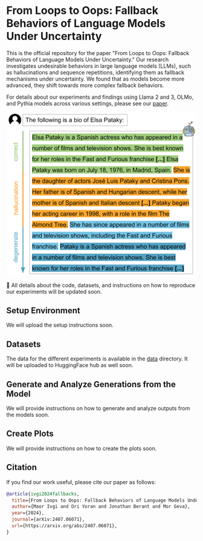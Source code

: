 # From Loops to Oops: Fallback Behaviors of Language Models Under Uncertainty

This is the official repository for the paper "From Loops to Oops: Fallback Behaviors of Language Models Under 
Uncertainty." Our research investigates undesirable behaviors in large language models (LLMs), such as hallucinations 
and sequence repetitions, identifying them as fallback mechanisms under uncertainty. We found that as models become 
more advanced, they shift towards more complex fallback behaviors.

For details about our experiments and findings using Llama 2 and 3, OLMo, and Pythia models across various settings, 
please see our [paper](https://arxiv.org/abs/2407.06071).

<p align="center">
  <img src="fallbacks-1.png" alt="Fallback Behaviors" width="500"/>
</p>



🚨 All details about the code, datasets, and instructions on how to reproduce our experiments will be updated soon.

## Setup Environment

We will upload the setup instructions soon.

## Datasets

The data for the different experiments is available in the [data](data/README.md) directory. It will be uploaded to HuggingFace hub as well soon.

## Generate and Analyze Generations from the Model

We will provide instructions on how to generate and analyze outputs from the models soon.

## Create Plots

We will provide instructions on how to create the plots soon.

## Citation

If you find our work useful, please cite our paper as follows:

```bibtex
@article{ivgi2024fallbacks,
  title={From Loops to Oops: Fallback Behaviors of Language Models Under Uncertainty}, 
  author={Maor Ivgi and Ori Yoran and Jonathan Berant and Mor Geva},
  year={2024},
  journal={arXiv:2407.06071},
  url={https://arxiv.org/abs/2407.06071}, 
}
